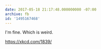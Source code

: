 ```yaml
---
date: 2017-05-18 21:17:48.000000000 -07:00
archive: fb
id: '1495167468'
---
```


I'm fine. Which is weird. 

https://xkcd.com/1839/
